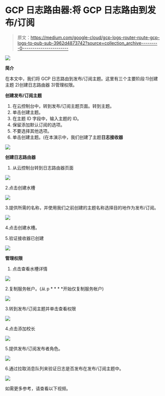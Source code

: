 # GCP 日志路由器:将 GCP 日志路由到发布/订阅

> 原文：<https://medium.com/google-cloud/gcp-logs-router-route-gcp-logs-to-pub-sub-3962d4873742?source=collection_archive---------0----------------------->

![](img/569f7a92cd47fc43c894f8bb1061e83c.png)

**简介**

在本文中，我们将 GCP 日志路由到发布/订阅主题。这里有三个主要阶段:1)创建主题 2)创建日志路由器 3)管理权限。

**创建发布/订阅主题**

1.  在云控制台中，转到发布/订阅主题页面。转到主题。
2.  单击创建主题。
3.  在主题 ID 字段中，输入主题的 ID。
4.  保留添加默认订阅的选项。
5.  不要选择其他选项。
6.  单击创建主题。(在本演示中，我们创建了主题**日志接收器**

![](img/37e14b8f66f447ab594602b72b8e1712.png)

**创建日志路由器**

1.  从云控制台转到日志路由器页面

![](img/26cdd21261441ecbeb24a9e7e6b7cad7.png)

2.点击创建水槽

![](img/ba777c3604683655944c861b767d9d14.png)

3.提供所需的名称，并使用我们之前创建的主题名称选择目的地作为发布/订阅。

![](img/35a1aebcd7476092d7c29c3cd27ab2d6.png)

4.点击创建水槽。

5.验证接收器已创建

![](img/c24578512110a1021fd32b6c7448db44.png)

**管理权限**

1.  点击查看水槽详情

![](img/599ee1c8237998763e02f193faeb2ac3.png)

2.复制服务帐户。(从 p * * * *开始仅复制服务帐户)

![](img/d36078922e11ea0b16e543dcc157c2eb.png)

3.转到发布/订阅主题并单击查看权限

![](img/7358189c0cacdc16af472de7591ac0ed.png)

4.点击添加校长

![](img/6807e8ea543713bc97ee362809f0048c.png)

5.提供发布/订阅发布者角色。

![](img/7c70e3b5da7edbafa01fedccfcc5210f.png)

6.通过拉取消息队列来验证日志是否发布在发布/订阅主题中。

![](img/cb49d963348612982bd386792584ebcf.png)

如需更多参考，请查看以下视频。